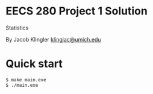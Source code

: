 EECS 280 Project 1 Solution
===========================
Statistics

By Jacob Klingler <klingjac@umich.edu>

# Quick start
```console
$ make main.exe
$ ./main.exe
```
